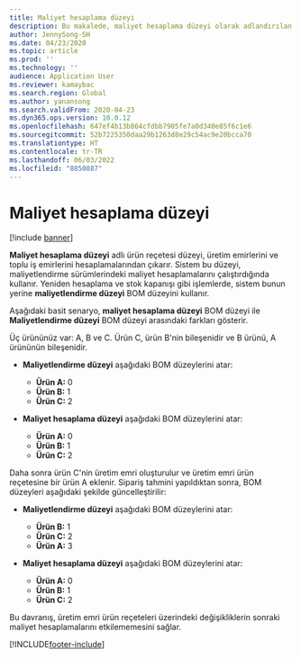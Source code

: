 ```yaml
---
title: Maliyet hesaplama düzeyi
description: Bu makalede, maliyet hesaplama düzeyi olarak adlandırılan ürün reçetesi (BOM) düzeyi açıklanmaktadır. Bu ürün reçetesi düzeyi, üretim ve toplu iş emirlerini hesaplamalarından çıkarır.
author: JennySong-SH
ms.date: 04/23/2020
ms.topic: article
ms.prod: ''
ms.technology: ''
audience: Application User
ms.reviewer: kamaybac
ms.search.region: Global
ms.author: yanansong
ms.search.validFrom: 2020-04-23
ms.dyn365.ops.version: 10.0.12
ms.openlocfilehash: 647ef4b13b864cfdbb7905fe7a0d340e85f6c1e6
ms.sourcegitcommit: 52b7225350daa29b1263d8e29c54ac9e20bcca70
ms.translationtype: HT
ms.contentlocale: tr-TR
ms.lasthandoff: 06/03/2022
ms.locfileid: "8850887"
---
```

# <a name="cost-calculation-level"></a>Maliyet hesaplama düzeyi

[!include [banner](../includes/banner.md)]

**Maliyet hesaplama düzeyi** adlı ürün reçetesi düzeyi, üretim emirlerini ve toplu iş emirlerini hesaplamalarından çıkarır. Sistem bu düzeyi, maliyetlendirme sürümlerindeki maliyet hesaplamalarını çalıştırdığında kullanır. Yeniden hesaplama ve stok kapanışı gibi işlemlerde, sistem bunun yerine **maliyetlendirme düzeyi** BOM düzeyini kullanır.

Aşağıdaki basit senaryo, **maliyet hesaplama düzeyi** BOM düzeyi ile **Maliyetlendirme düzeyi** BOM düzeyi arasındaki farkları gösterir.

Üç ürününüz var: A, B ve C. Ürün C, ürün B'nin bileşenidir ve B ürünü, A ürününün bileşenidir.

- **Maliyetlendirme düzeyi** aşağıdaki BOM düzeylerini atar:

    - **Ürün A:** 0
    - **Ürün B:** 1
    - **Ürün C:** 2

- **Maliyet hesaplama düzeyi** aşağıdaki BOM düzeylerini atar:

    - **Ürün A:** 0
    - **Ürün B:** 1
    - **Ürün C:** 2

Daha sonra ürün C'nin üretim emri oluşturulur ve üretim emri ürün reçetesine bir ürün A eklenir. Sipariş tahmini yapıldıktan sonra, BOM düzeyleri aşağıdaki şekilde güncelleştirilir:

- **Maliyetlendirme düzeyi** aşağıdaki BOM düzeylerini atar:

    - **Ürün B:** 1
    - **Ürün C:** 2
    - **Ürün A:** 3

- **Maliyet hesaplama düzeyi** aşağıdaki BOM düzeylerini atar:

    - **Ürün A:** 0
    - **Ürün B:** 1
    - **Ürün C:** 2

Bu davranış, üretim emri ürün reçeteleri üzerindeki değişikliklerin sonraki maliyet hesaplamalarını etkilememesini sağlar.


[!INCLUDE[footer-include](../../includes/footer-banner.md)]
